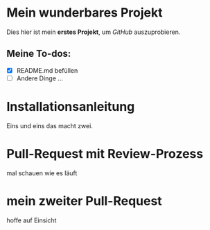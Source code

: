 # Mein wunderbares Projekt
Dies hier ist mein **erstes Projekt**, um *GitHub* auszuprobieren.

## Meine To-dos:
- [x] README.md befüllen
- [ ] Andere Dinge ...

# Installationsanleitung
Eins und eins das macht zwei.

# Pull-Request mit Review-Prozess
mal schauen wie es läuft

# mein zweiter Pull-Request
hoffe auf Einsicht
